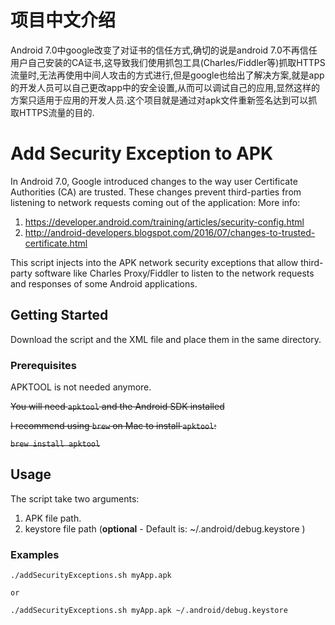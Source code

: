 # 项目中文介绍

Android 7.0中google改变了对证书的信任方式,确切的说是android 7.0不再信任用户自己安装的CA证书,这导致我们使用抓包工具(Charles/Fiddler等)抓取HTTPS流量时,无法再使用中间人攻击的方式进行,但是google也给出了解决方案,就是app的开发人员可以自己更改app中的安全设置,从而可以调试自己的应用,显然这样的方案只适用于应用的开发人员.这个项目就是通过对apk文件重新签名达到可以抓取HTTPS流量的目的.

# Add Security Exception to APK

In Android 7.0, Google introduced changes to the way user Certificate Authorities (CA) are trusted. These changes prevent third-parties from listening to network requests coming out of the application:
More info: 
1) https://developer.android.com/training/articles/security-config.html
2) http://android-developers.blogspot.com/2016/07/changes-to-trusted-certificate.html

This script injects into the APK network security exceptions that allow third-party software like Charles Proxy/Fiddler to listen to the network requests and responses of some Android applications.


## Getting Started

Download the script and the XML file and place them in the same directory.

### Prerequisites
APKTOOL is not needed anymore.

~~You will need `apktool` and the Android SDK installed~~

~~I recommend using `brew` on Mac to install `apktool`:~~

~~```brew install apktool```~~

## Usage

The script take two arguments: 
1) APK file path.
2) keystore file path (**optional** - Default is: ~/.android/debug.keystore )

### Examples

```
./addSecurityExceptions.sh myApp.apk

or

./addSecurityExceptions.sh myApp.apk ~/.android/debug.keystore

```
